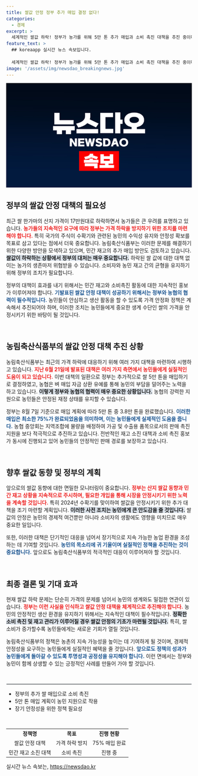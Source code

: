 ```yaml
---
title: 쌀값 안정 정부 추가 매입 결정 없다!
categories:
  - 경제
excerpt: >
  세계적인 쌀값 하락! 정부가 농가를 위해 5만 톤 추가 매입과 소비 촉진 대책을 추진 중이다. 안정적인 쌀 가격을 위한 발빠른 대응, 그 배경과 향후 전망은? 클릭해서 확인하세요!
feature_text: >
  ## koreaapp 실시간 뉴스 속보입니다.

  세계적인 쌀값 하락! 정부가 농가를 위해 5만 톤 추가 매입과 소비 촉진 대책을 추진 중이다. 안정적인 쌀 가격을 위한 발빠른 대응, 그 배경과 향후 전망은? 클릭해서 확인하세요!
image: '/assets/img/newsdao_breakingnews.jpg'
---
```


<p><img src="/assets/img/newsdao_breakingnews.jpg" alt="koreaapp 속보" /></p>

<h2 data-ke-size="size26">정부의 쌀값 안정 대책의 필요성</h2>

<p data-ke-size="size16">최근 쌀 한가마의 산지 가격이 17만원대로 하락하면서 농가들은 큰 우려를 표명하고 있습니다. <b><span style="color: #ee2323;">농가들의 지속적인 요구에 따라 정부는 가격 하락을 방지하기 위한 조치를 마련해야 합니다.</span></b> 특히 국가의 주식이 수확기와 관련된 농민의 수익성 유지와 안정성 확보를 목표로 삼고 있다는 점에서 더욱 중요합니다. 농림축산식품부는 이러한 문제를 해결하기 위한 다양한 방안을 모색하고 있으며, 민간 재고의 추가 매입 방안도 검토하고 있습니다. <b><span style="background-color: #21538527;">쌀값이 하락하는 상황에서 정부의 대처는 매우 중요합니다.</span></b> 하락된 쌀 값에 대한 대책 없이는 농가의 생존마저 위협받을 수 있습니다. 소비자와 농민 재고 간의 균형을 유지하기 위해 정부의 조치가 필요합니다.</p>

<p data-ke-size="size16">정부의 대책이 효과를 내기 위해서는 민간 재고와 소비촉진 활동에 대한 지속적인 홍보가 이루어져야 합니다. <b><span style="color: #1a5490;">기발표된 쌀값 안정 대책이 성공하기 위해서는 정부와 농협의 협력이 필수적입니다.</span></b> 농민들이 안심하고 생산 활동을 할 수 있도록 가격 안정화 정책은 계속해서 추진되어야 하며, 이러한 조치는 농민들에게 중요한 생계 수단인 쌀의 가격을 안정시키기 위한 바탕이 될 것입니다.</p>

<p data-ke-size="size16">&nbsp;</p>

<h2 data-ke-size="size26">농림축산식품부의 쌀값 안정 대책 추진 상황</h2>

<p data-ke-size="size16">농림축산식품부는 최근의 가격 하락에 대응하기 위해 여러 가지 대책을 마련하여 시행하고 있습니다. <b><span style="color: #ee2323;">지난 6월 21일에 발표된 대책은 여러 가지 측면에서 농민들에게 실질적인 도움이 되고 있습니다.</span></b> 이번 대책의 일환으로 정부는 추가적으로 쌀 5만 톤을 매입하기로 결정하였고, 농협은 벼 매입 자금 상환 유예를 통해 농민의 부담을 덜어주는 노력을 하고 있습니다. <b><span style="background-color: #21538527;">이렇게 정부와 농협의 협력이 매우 중요한 상황입니다.</span></b> 농협의 강력한 지원으로 농민들은 안정된 재정 상태를 유지할 수 있습니다.</p>

<p data-ke-size="size16">정부는 8월 7일 기준으로 매입 계획에 따라 5만 톤 중 3.8만 톤을 완료했습니다. <b><span style="color: #1a5490;">이러한 매입은 최소한 75%가 완료되었음을 의미하며, 이는 농민들에게 실제적인 도움을 줍니다.</span></b> 농협 중앙회는 지역조합에 물량을 배정하여 가공 및 수출용 품목으로서의 판매 촉진 지원을 보다 적극적으로 추진하고 있습니다. 전반적인 재고 소진 대책과 소비 촉진 홍보가 동시에 진행되고 있어 농민들의 안정적인 판매 경로를 보장하고 있습니다.</p>

<p data-ke-size="size16">&nbsp;</p>

<h2 data-ke-size="size26">향후 쌀값 동향 및 정부의 계획</h2>

<p data-ke-size="size16">앞으로의 쌀값 동향에 대한 면밀한 모니터링이 중요합니다. <b><span style="color: #ee2323;">정부는 산지 쌀값 동향과 민간 재고 상황을 지속적으로 주시하며, 필요한 개입을 통해 시장을 안정시키기 위한 노력을 계속할 것입니다.</span></b> 특히 2024년 수확기를 맞이하여 쌀값을 안정시키기 위한 추가 대책을 조기 마련할 계획입니다. <b><span style="background-color: #21538527;">이러한 사전 조치는 농민에게 큰 안도감을 줄 것입니다.</span></b> 쌀값의 안정은 농민의 경제적 여건뿐만 아니라 소비자의 생활에도 영향을 미치므로 매우 중요한 일입니다.</p>

<p data-ke-size="size16">또한, 이러한 대책은 단기적인 대응을 넘어서 장기적으로 지속 가능한 농업 환경을 조성하는 데 기여할 것입니다. <b><span style="color: #1a5490;">농민의 목소리에 귀 기울이며 실질적인 정책을 추진하는 것이 중요합니다.</span></b> 앞으로도 농림축산식품부의 적극적인 대응이 이루어져야 할 것입니다.</p>

<p data-ke-size="size16">&nbsp;</p>

<h2 data-ke-size="size26">최종 결론 및 기대 효과</h2>

<p data-ke-size="size16">현재 쌀값 하락 문제는 단순히 가격의 문제를 넘어서 농민의 생계와도 밀접한 연관이 있습니다. <b><span style="color: #ee2323;">정부는 이런 사실을 인식하고 쌀값 안정 대책을 체계적으로 추진해야 합니다.</span></b> 농민의 안정적인 생산 환경을 유지하기 위해서는 지속적인 대책이 필수적입니다. <b><span style="background-color: #21538527;">정확한 소비 촉진 및 재고 관리가 이루어질 경우 쌀값 안정의 기초가 마련될 것입니다.</span></b> 특히, 쌀 소비가 증가할수록 농민들에게는 새로운 기회가 열릴 것입니다.</p>

<p data-ke-size="size16">농림축산식품부의 정책은 농촌의 지속 가능성을 높이는 데 기여하게 될 것이며, 경제적 안정성을 요구하는 농민들에게 실질적인 혜택을 줄 것입니다. <b><span style="color: #1a5490;">앞으로도 정책의 성과가 농민들에게 돌아갈 수 있도록 투명성과 공정성을 유지해야 합니다.</span></b> 이런 면에서는 정부와 농민이 함께 상생할 수 있는 긍정적인 사례를 만들어 가야 할 것입니다.</p>

<p data-ke-size="size16">&nbsp;</p>

<hr style="border: 1px solid #dee2e6;">

<ul>
  <li>정부의 추가 쌀 매입으로 소비 촉진</li>
  <li>5만 톤 매입 계획이 농민 지원으로 작용</li>
  <li>장기 안정성을 위한 정책 필요성</li>
</ul>

<p data-ke-size="size16">&nbsp;</p>

<table style="width: 100%; text-align: center;">
  <tr>
    <td style="text-align: center; height: 17px;"><b>정책명</b></td>
    <td style="text-align: center; height: 17px;"><b>목표</b></td>
    <td style="text-align: center; height: 17px;"><b>진행 현황</b></td>
  </tr>
  <tr>
    <td style="text-align: center; height: 17px;">쌀값 안정 대책</td>
    <td style="text-align: center; height: 17px;">가격 하락 방지</td>
    <td style="text-align: center; height: 17px;">75% 매입 완료</td>
  </tr>
  <tr>
    <td style="text-align: center; height: 17px;">민간 재고 소진 대책</td>
    <td style="text-align: center; height: 17px;">소비 촉진</td>
    <td style="text-align: center; height: 17px;">진행 중</td>
  </tr>
</table>
실시간 뉴스 속보는, <a href="https://newsdao.kr" rel="dofollow">https://newsdao.kr</a>


